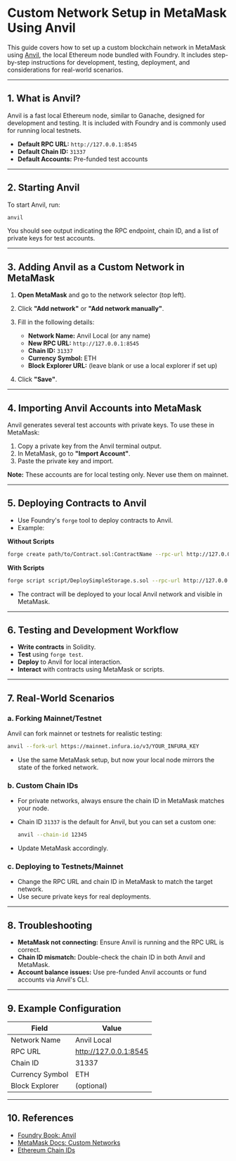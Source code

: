 # Custom Network Setup in MetaMask Using Anvil

This guide covers how to set up a custom blockchain network in MetaMask using [Anvil](https://book.getfoundry.sh/anvil/), the local Ethereum node bundled with Foundry. It includes step-by-step instructions for development, testing, deployment, and considerations for real-world scenarios.

---

## 1. What is Anvil?

Anvil is a fast local Ethereum node, similar to Ganache, designed for development and testing. It is included with Foundry and is commonly used for running local testnets.

- **Default RPC URL:** `http://127.0.0.1:8545`
- **Default Chain ID:** `31337`
- **Default Accounts:** Pre-funded test accounts

---

## 2. Starting Anvil

To start Anvil, run:

```bash
anvil
```

You should see output indicating the RPC endpoint, chain ID, and a list of private keys for test accounts.

---

## 3. Adding Anvil as a Custom Network in MetaMask

1. **Open MetaMask** and go to the network selector (top left).
2. Click **"Add network"** or **"Add network manually"**.
3. Fill in the following details:

   - **Network Name:** Anvil Local (or any name)
   - **New RPC URL:** `http://127.0.0.1:8545`
   - **Chain ID:** `31337`
   - **Currency Symbol:** ETH
   - **Block Explorer URL:** (leave blank or use a local explorer if set up)

4. Click **"Save"**.

---

## 4. Importing Anvil Accounts into MetaMask

Anvil generates several test accounts with private keys. To use these in MetaMask:

1. Copy a private key from the Anvil terminal output.
2. In MetaMask, go to **"Import Account"**.
3. Paste the private key and import.

**Note:** These accounts are for local testing only. Never use them on mainnet.

---

## 5. Deploying Contracts to Anvil

- Use Foundry's `forge` tool to deploy contracts to Anvil.
- Example:

**Without Scripts**
  ```bash
  forge create path/to/Contract.sol:ContractName --rpc-url http://127.0.0.1:8545 --private-key <PRIVATE_KEY> 
  ```
**With Scripts**
 ```bash
 forge script script/DeploySimpleStorage.s.sol --rpc-url http://127.0.0.1:8545 --broadcast --private-key 0x34903884389348
 ```

- The contract will be deployed to your local Anvil network and visible in MetaMask.

---

## 6. Testing and Development Workflow

- **Write contracts** in Solidity.
- **Test** using `forge test`.
- **Deploy** to Anvil for local interaction.
- **Interact** with contracts using MetaMask or scripts.

---

## 7. Real-World Scenarios

### a. Forking Mainnet/Testnet

Anvil can fork mainnet or testnets for realistic testing:

```bash
anvil --fork-url https://mainnet.infura.io/v3/YOUR_INFURA_KEY
```

- Use the same MetaMask setup, but now your local node mirrors the state of the forked network.

### b. Custom Chain IDs

- For private networks, always ensure the chain ID in MetaMask matches your node.
- Chain ID `31337` is the default for Anvil, but you can set a custom one:

  ```bash
  anvil --chain-id 12345
  ```

- Update MetaMask accordingly.

### c. Deploying to Testnets/Mainnet

- Change the RPC URL and chain ID in MetaMask to match the target network.
- Use secure private keys for real deployments.

---

## 8. Troubleshooting

- **MetaMask not connecting:** Ensure Anvil is running and the RPC URL is correct.
- **Chain ID mismatch:** Double-check the chain ID in both Anvil and MetaMask.
- **Account balance issues:** Use pre-funded Anvil accounts or fund accounts via Anvil's CLI.

---

## 9. Example Configuration

| Field            | Value                      |
|------------------|---------------------------|
| Network Name     | Anvil Local               |
| RPC URL          | http://127.0.0.1:8545     |
| Chain ID         | 31337                     |
| Currency Symbol  | ETH                       |
| Block Explorer   | (optional)                |

---

## 10. References

- [Foundry Book: Anvil](https://book.getfoundry.sh/anvil/)
- [MetaMask Docs: Custom Networks](https://docs.metamask.io/guide/custom-networks.html)
- [Ethereum Chain IDs](https://chainlist.org/)

